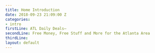```yaml
---
title: Home Introduction
date: 2018-09-23 21:09:00 Z
categories:
- intro
firstLine: ATL Daily Deals—
secondLine: Free Money, Free Stuff and More for the Atlanta Area
thirdLine: 
layout: default
---
```


